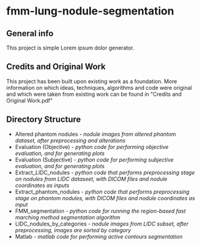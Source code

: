 # fmm-lung-nodule-segmentation

## General info
This project is simple Lorem ipsum dolor generator.

## Credits and Original Work
This project has been built upon existing work as a foundation. More information on which ideas, techniques, algorithms and code were original and which were taken from existing work can be found in "Credits and Original Work.pdf"

## Directory Structure

* Altered phantom nodules - *nodule images from altered phantom dataset, after preprocessing and alterations*
* Evaluation (Objective) - *python code for performing objective evaluation, and for generating plots*
* Evaluation (Subjective) - *python code for performing subjective evaluation, and for generating plots*
* Extract_LIDC_nodules - *python code that performs preprocessing stage on nodules from LIDC dataseet, with DICOM files and nodule coordinates as inputs*
* Extract_phantom_nodules - *python code that performs preprocessing stage on phantom nodules, with DICOM files and nodule coordinates as input* 
* FMM_segmentation - *python code for running the region-based fast marching method segmentation algorithm*
* LIDC_nodules_by_categories - *nodule images from LIDC subset, after preprocessing, images are sorted by category*
* Matlab - *matlab code for performing active contours segmentation*


